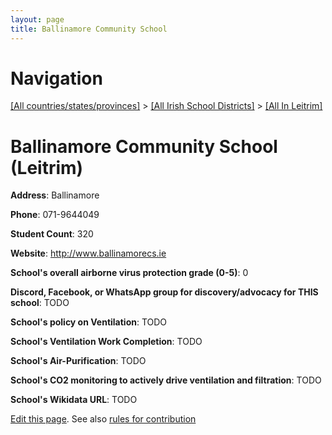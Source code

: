 ```yaml
---
layout: page
title: Ballinamore Community School
---
```

# Navigation

[[All countries/states/provinces]](../../..) > [[All Irish School Districts]](../..) > [[All In Leitrim]](..)

# Ballinamore Community School (Leitrim)

**Address**: Ballinamore

**Phone**: 071-9644049

**Student Count**: 320

**Website**: <http://www.ballinamorecs.ie>

**School's overall airborne virus protection grade (0-5)**: 0

**Discord, Facebook, or WhatsApp group for discovery/advocacy for THIS school**: TODO

**School's policy on Ventilation**: TODO

**School's Ventilation Work Completion**: TODO

**School's Air-Purification**: TODO

**School's CO2 monitoring to actively drive ventilation and filtration**: TODO

**School's Wikidata URL**: TODO


[Edit this page](https://github.com/ventilate-schools/Ireland/edit/main/./Leitrim/Ballinamore_Community_School.md). See also [rules for contribution](../../../contribution-rules/)